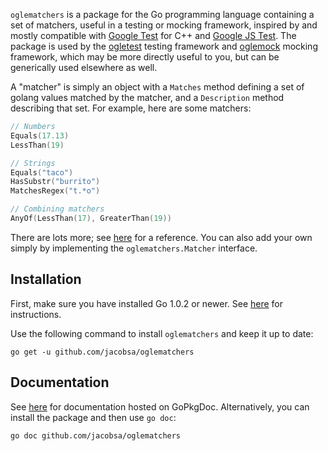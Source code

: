 `oglematchers` is a package for the Go programming language containing a set of
matchers, useful in a testing or mocking framework, inspired by and mostly
compatible with [Google Test][googletest] for C++ and
[Google JS Test][google-js-test]. The package is used by the
[ogletest][ogletest] testing framework and [oglemock][oglemock] mocking
framework, which may be more directly useful to you, but can be generically used
elsewhere as well.

A "matcher" is simply an object with a `Matches` method defining a set of golang
values matched by the matcher, and a `Description` method describing that set.
For example, here are some matchers:

```go
// Numbers
Equals(17.13)
LessThan(19)

// Strings
Equals("taco")
HasSubstr("burrito")
MatchesRegex("t.*o")

// Combining matchers
AnyOf(LessThan(17), GreaterThan(19))
```

There are lots more; see [here][reference] for a reference. You can also add
your own simply by implementing the `oglematchers.Matcher` interface.


Installation
------------

First, make sure you have installed Go 1.0.2 or newer. See
[here][golang-install] for instructions.

Use the following command to install `oglematchers` and keep it up to date:

    go get -u github.com/jacobsa/oglematchers


Documentation
-------------

See [here][reference] for documentation hosted on GoPkgDoc. Alternatively, you
can install the package and then use `go doc`:

    go doc github.com/jacobsa/oglematchers


[reference]: http://gopkgdoc.appspot.com/pkg/github.com/jacobsa/oglematchers
[golang-install]: http://golang.org/doc/install.html
[googletest]: http://code.google.com/p/googletest/
[google-js-test]: http://code.google.com/p/google-js-test/
[ogletest]: http://github.com/jacobsa/ogletest
[oglemock]: http://github.com/jacobsa/oglemock
